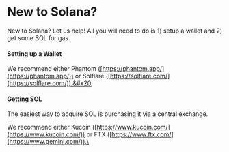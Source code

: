# New to Solana?

New to Solana? Let us help! All you will need to do is 1) setup a wallet and 2) get some SOL for gas.

#### Setting up a Wallet

We recommend either Phantom ([https://phantom.app/](https://phantom.app/)) or Solflare ([https://solflare.com/](https://solflare.com/)).&#x20;

#### Getting SOL

The easiest way to acquire SOL is purchasing it via a central exchange.

We recommend either Kucoin ([https://www.kucoin.com/](https://www.kucoin.com/)) or FTX ([https://www.ftx.com/](https://www.gemini.com/)).\
